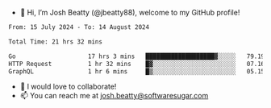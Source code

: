 - 👋 Hi, I’m Josh Beatty (@jbeatty88), welcome to my GitHub profile!

<!--START_SECTION:waka-->

```txt
From: 15 July 2024 - To: 14 August 2024

Total Time: 21 hrs 32 mins

Go                    17 hrs 3 mins   ███████████████████▓░░░░░   79.19 %
HTTP Request          1 hr 32 mins    █▓░░░░░░░░░░░░░░░░░░░░░░░   07.16 %
GraphQL               1 hr 6 mins     █▒░░░░░░░░░░░░░░░░░░░░░░░   05.15 %
```

<!--END_SECTION:waka-->

- 💞️ I would love to collaborate!
- 📫 You can reach me at josh.beatty@softwaresugar.com

<!---
jbeatty88/jbeatty88 is a ✨ special ✨ repository because its `README.md` (this file) appears on your GitHub profile.
You can click the Preview link to take a look at your changes.
--->
